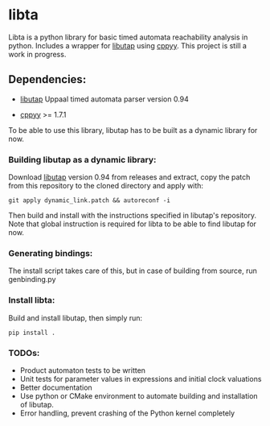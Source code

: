 # libta
Libta is a python library for basic timed automata reachability analysis in python. Includes a wrapper for [libutap](https://github.com/UPPAALModelChecker/utap) using [cppyy](https://github.com/wlav/cppyy). This project is still a work in progress.

## Dependencies:

- [libutap](https://github.com/UPPAALModelChecker/utap) Uppaal timed automata parser version 0.94
  
- [cppyy](https://github.com/wlav/cppyy) >= 1.7.1

To be able to use this library, libutap has to be built as a dynamic library for now.

### Building libutap as a dynamic library:

Download [libutap](https://github.com/UPPAALModelChecker/utap) version 0.94 from releases and extract, copy the patch from this repository to the cloned directory and apply with:

	git apply dynamic_link.patch && autoreconf -i

Then build and install with the instructions specified in libutap's repository. Note that global instruction is required for libta to be able to find libutap for now.

### Generating bindings:
The install script takes care of this, but in case of building from source, run genbinding.py

### Install libta:
Build and install libutap, then simply run:

	pip install .

### TODOs:
- Product automaton tests to be written
- Unit tests for parameter values in expressions and initial clock valuations
- Better documentation
- Use python or CMake environment to automate building and installation of libutap.
- Error handling, prevent crashing of the Python kernel completely